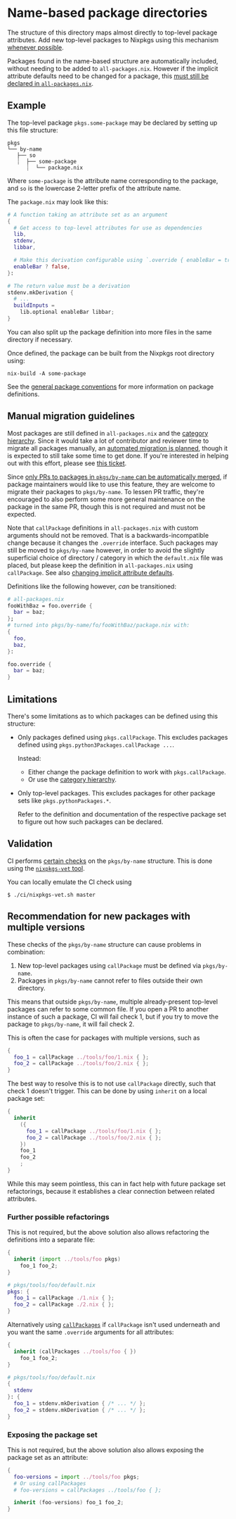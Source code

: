 # Name-based package directories

The structure of this directory maps almost directly to top-level package attributes.
Add new top-level packages to Nixpkgs using this mechanism [whenever possible](#limitations).

Packages found in the name-based structure are automatically included, without needing to be added to `all-packages.nix`. However if the implicit attribute defaults need to be changed for a package, this [must still be declared in `all-packages.nix`](#changing-implicit-attribute-defaults).

## Example

The top-level package `pkgs.some-package` may be declared by setting up this file structure:

```
pkgs
└── by-name
   ├── so
   ┊  ├── some-package
      ┊  └── package.nix

```

Where `some-package` is the attribute name corresponding to the package, and `so` is the lowercase 2-letter prefix of the attribute name.

The `package.nix` may look like this:

```nix
# A function taking an attribute set as an argument
{
  # Get access to top-level attributes for use as dependencies
  lib,
  stdenv,
  libbar,

  # Make this derivation configurable using `.override { enableBar = true }`
  enableBar ? false,
}:

# The return value must be a derivation
stdenv.mkDerivation {
  # ...
  buildInputs =
    lib.optional enableBar libbar;
}
```

You can also split up the package definition into more files in the same directory if necessary.

Once defined, the package can be built from the Nixpkgs root directory using:
```
nix-build -A some-package
```

See the [general package conventions](../README.md#conventions) for more information on package definitions.

## Manual migration guidelines

Most packages are still defined in `all-packages.nix` and the [category hierarchy](../README.md#category-hierarchy).
Since it would take a lot of contributor and reviewer time to migrate all packages manually,
an [automated migration is planned](https://github.com/NixOS/nixpkgs/pull/211832),
though it is expected to still take some time to get done.
If you're interested in helping out with this effort,
please see [this ticket](https://github.com/NixOS/nixpkgs-vet/issues/56).

Since [only PRs to packages in `pkgs/by-name` can be automatically merged](../../CONTRIBUTING.md#how-to-merge-pull-requests-yourself),
if package maintainers would like to use this feature, they are welcome to migrate their packages to `pkgs/by-name`.
To lessen PR traffic, they're encouraged to also perform some more general maintenance on the package in the same PR,
though this is not required and must not be expected.

Note that `callPackage` definitions in `all-packages.nix` with custom arguments should not be removed.
That is a backwards-incompatible change because it changes the `.override` interface.
Such packages may still be moved to `pkgs/by-name` however, in order to avoid the slightly superficial choice of directory / category in which the `default.nix` file was placed, but please keep the definition in `all-packages.nix` using `callPackage`.
See also [changing implicit attribute defaults](#changing-implicit-attribute-defaults).

Definitions like the following however, _can_ be transitioned:

```nix
# all-packages.nix
fooWithBaz = foo.override {
  bar = baz;
};
# turned into pkgs/by-name/fo/fooWithBaz/package.nix with:
{
  foo,
  baz,
}:

foo.override {
  bar = baz;
}
```

## Limitations

There's some limitations as to which packages can be defined using this structure:

- Only packages defined using `pkgs.callPackage`.
  This excludes packages defined using `pkgs.python3Packages.callPackage ...`.

  Instead:
  - Either change the package definition to work with `pkgs.callPackage`.
  - Or use the [category hierarchy](../README.md#category-hierarchy).

- Only top-level packages.
  This excludes packages for other package sets like `pkgs.pythonPackages.*`.

  Refer to the definition and documentation of the respective package set to figure out how such packages can be declared.

## Validation

CI performs [certain checks](https://github.com/NixOS/nixpkgs-vet?tab=readme-ov-file#validity-checks) on the `pkgs/by-name` structure.
This is done using the [`nixpkgs-vet` tool](https://github.com/NixOS/nixpkgs-vet).

You can locally emulate the CI check using

```
$ ./ci/nixpkgs-vet.sh master
```

## Recommendation for new packages with multiple versions

These checks of the `pkgs/by-name` structure can cause problems in combination:
1. New top-level packages using `callPackage` must be defined via `pkgs/by-name`.
2. Packages in `pkgs/by-name` cannot refer to files outside their own directory.

This means that outside `pkgs/by-name`, multiple already-present top-level packages can refer to some common file.
If you open a PR to another instance of such a package, CI will fail check 1,
but if you try to move the package to `pkgs/by-name`, it will fail check 2.

This is often the case for packages with multiple versions, such as

```nix
{
  foo_1 = callPackage ../tools/foo/1.nix { };
  foo_2 = callPackage ../tools/foo/2.nix { };
}
```

The best way to resolve this is to not use `callPackage` directly, such that check 1 doesn't trigger.
This can be done by using `inherit` on a local package set:
```nix
{
  inherit
    ({
      foo_1 = callPackage ../tools/foo/1.nix { };
      foo_2 = callPackage ../tools/foo/2.nix { };
    })
    foo_1
    foo_2
    ;
}
```

While this may seem pointless, this can in fact help with future package set refactorings,
because it establishes a clear connection between related attributes.

### Further possible refactorings

This is not required, but the above solution also allows refactoring the definitions into a separate file:

```nix
{
  inherit (import ../tools/foo pkgs)
    foo_1 foo_2;
}
```

```nix
# pkgs/tools/foo/default.nix
pkgs: {
  foo_1 = callPackage ./1.nix { };
  foo_2 = callPackage ./2.nix { };
}
```

Alternatively using [`callPackages`](https://nixos.org/manual/nixpkgs/unstable/#function-library-lib.customisation.callPackagesWith)
if `callPackage` isn't used underneath and you want the same `.override` arguments for all attributes:

```nix
{
  inherit (callPackages ../tools/foo { })
    foo_1 foo_2;
}
```

```nix
# pkgs/tools/foo/default.nix
{
  stdenv
}: {
  foo_1 = stdenv.mkDerivation { /* ... */ };
  foo_2 = stdenv.mkDerivation { /* ... */ };
}
```

### Exposing the package set

This is not required, but the above solution also allows exposing the package set as an attribute:

```nix
{
  foo-versions = import ../tools/foo pkgs;
  # Or using callPackages
  # foo-versions = callPackages ../tools/foo { };

  inherit (foo-versions) foo_1 foo_2;
}
```
